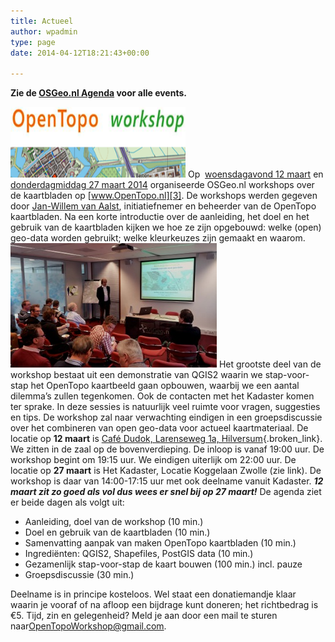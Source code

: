 ```yaml
---
title: Actueel
author: wpadmin
type: page
date: 2014-04-12T18:21:43+00:00

---
```

**Zie de <a href="http://meetup.com/OSGeoNL" target="_blank">OSGeo.nl Agenda</a> voor alle events.**

<img loading="lazy" class="alignleft" src="/uploads/2014/04/opentopo-workshop.png" alt="OpenTopo Workshop" width="280" height="113" /> Op  [woensdagavond 12 maart][1] en [donderdagmiddag 27 maart 2014][2] organiseerde OSGeo.nl workshops over de kaartbladen op [www.OpenTopo.nl][3]. De workshops werden gegeven door [Jan-Willem van Aalst][4], initiatiefnemer en beheerder van de OpenTopo kaartbladen. Na een korte introductie over de aanleiding, het doel en het gebruik van de kaartbladen kijken we hoe ze zijn opgebouwd: welke (open) geo-data worden gebruikt; welke kleurkeuzes zijn gemaakt en waarom.<img loading="lazy" class="alignright" src="/uploads/2014/04/opentopo-140327-kadaster-1s.jpg" alt="OpenTopo Workshop" width="330" height="199" /> Het grootste deel van de workshop bestaat uit een demonstratie van QGIS2 waarin we stap-voor-stap het OpenTopo kaartbeeld gaan opbouwen, waarbij we een aantal dilemma’s zullen tegenkomen. Ook de contacten met het Kadaster komen ter sprake. In deze sessies is natuurlijk veel ruimte voor vragen, suggesties en tips. De workshop zal naar verwachting eindigen in een groepsdiscussie over het combineren van open geo-data voor actueel kaartmateriaal. De locatie op **12 maart** is [Café Dudok, Larenseweg 1a, Hilversum][5]{.broken_link}. We zitten in de zaal op de bovenverdieping. De inloop is vanaf 19:00 uur. De workshop begint om 19:15 uur. We eindigen uiterlijk om 22:00 uur. De locatie op **27 maart** is Het Kadaster, Locatie Koggelaan Zwolle (zie link). De workshop is daar van 14:00-17:15 uur met ook deelname vanuit Kadaster. **_12 maart zit zo goed als vol dus wees er snel bij op 27 maart!_** De agenda ziet er beide dagen als volgt uit:

  * Aanleiding, doel van de workshop (10 min.)
  * Doel en gebruik van de kaartbladen (10 min.)
  * Samenvatting aanpak van maken OpenTopo kaartbladen (10 min.)
  * Ingrediënten: QGIS2, Shapefiles, PostGIS data (10 min.)
  * Gezamenlijk stap-voor-stap de kaart bouwen (100 min.) incl. pauze
  * Groepsdiscussie (30 min.)

Deelname is in principe kosteloos. Wel staat een donatiemandje klaar waarin je vooraf of na afloop een bijdrage kunt doneren; het richtbedrag is €5. Tijd, zin en gelegenheid? Meld je aan door een mail te sturen naar<OpenTopoWorkshop@gmail.com>.

 [1]: http://www.meetup.com/OSGeoNL/events/161761062
 [2]: http://www.meetup.com/OSGeoNL/events/165901792
 [3]: http://www.opentopo.nl/
 [4]: http://nl.linkedin.com/in/janwillemvanaalst
 [5]: http://www.cafedudok.com/